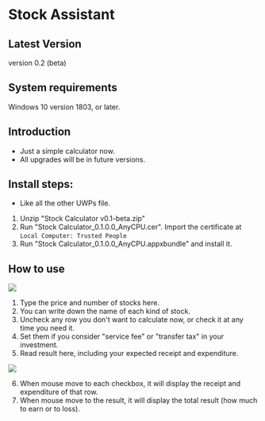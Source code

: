 # Stock Assistant
## Latest Version
version 0.2 (beta)

## System requirements
Windows 10 version 1803, or later.

## Introduction
* Just a simple calculator now.
* All upgrades will be in future versions.

## Install steps:
* Like all the other UWPs file.
1. Unzip "Stock Calculator v0.1-beta.zip"
2. Run "Stock Calculator_0.1.0.0_AnyCPU.cer".  Import the certificate at `Local Computer: Trusted People`
3. Run "Stock Calculator_0.1.0.0_AnyCPU.appxbundle" and install it.

## How to use
![](https://i.imgur.com/Tdf5Ojd.png)

1. Type the price and number of stocks here.
2. You can write down the name of each kind of stock.
3. Uncheck any row you don't want to calculate now, or check it at any time you need it.
4. Set them if you consider "service fee" or "transfer tax" in your investment.
5. Read result here, including your expected receipt and expenditure.

![](https://i.imgur.com/QhoMxUR.png)

6. When mouse move to each checkbox, it will display the receipt and expenditure of that row.
7. When mouse move to the result, it will display the total result (how much to earn or to loss).
